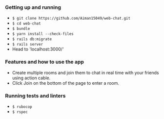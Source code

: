 ### Getting up and running

 - `$ git clone https://github.com/Aiman15049/web-chat.git`
 - `$ cd web-chat`
 - `$ bundle`
 - `$ yarn install --check-files`
 - `$ rails db:migrate`
 - `$ rails server`
 - Head to 'localhost:3000/'

### Features and how to use the app
- Create multiple rooms and join them to chat in real time with your friends using action cable.
- Click Join on the bottom of the page to enter a room.

### Running tests and linters

- `$ rubocop`
- `$ rspec`

